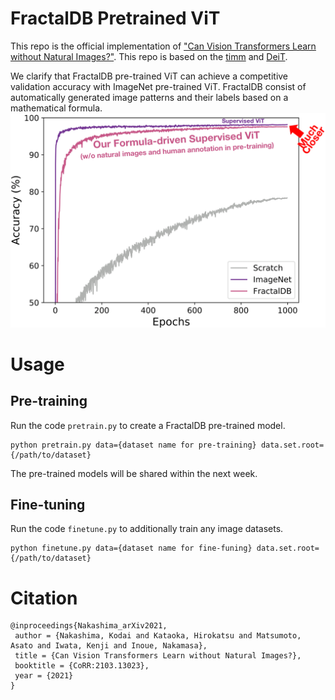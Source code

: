 # FractalDB Pretrained ViT
This repo is the official implementation of ["Can Vision Transformers Learn without Natural Images?"](https://arxiv.org/abs/2103.13023). This repo is based on the [timm](https://github.com/rwightman/pytorch-image-models) and [DeiT](https://github.com/facebookresearch/deit).

We clarify that FractalDB pre-trained ViT can achieve a competitive validation accuracy with ImageNet pre-trained ViT. FractalDB consist of automatically generated image patterns and their labels based on a mathematical formula.
![acc_transition](figures/acc_transition.png)



# Usage
## Pre-training
Run the code ```pretrain.py``` to create a FractalDB pre-trained model.
```
python pretrain.py data={dataset name for pre-training} data.set.root={/path/to/dataset}
```
The pre-trained models will be shared within the next week.


## Fine-tuning
Run the code ```finetune.py``` to additionally train any image datasets.
```
python finetune.py data={dataset name for fine-funing} data.set.root={/path/to/dataset}
```

# Citation
```
@inproceedings{Nakashima_arXiv2021,
 author = {Nakashima, Kodai and Kataoka, Hirokatsu and Matsumoto, Asato and Iwata, Kenji and Inoue, Nakamasa},
 title = {Can Vision Transformers Learn without Natural Images?},
 booktitle = {CoRR:2103.13023},
 year = {2021}
}
```